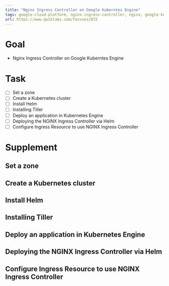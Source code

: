 ```yaml
---
title: "Nginx Ingress Controller on Google Kuberntes Engine"
tags: google-cloud-platform, nginx-ingress-controller, nginx, google-kubernetes-engine, kubernetes
url: https://www.qwiklabs.com/focuses/872
---
```


# Goal
- Nginx Ingress Controller on Google Kuberntes Engine

# Task
- [ ] Set a zone
- [ ] Create a Kubernetes cluster
- [ ] Install Helm
- [ ] Installing Tiller
- [ ] Deploy an application in Kubernetes Engine
- [ ] Deploying the NGINX Ingress Controller via Helm
- [ ] Configure Ingress Resource to use NGINX Ingress Controller

# Supplement
## Set a zone
## Create a Kubernetes cluster
## Install Helm
## Installing Tiller
## Deploy an application in Kubernetes Engine
## Deploying the NGINX Ingress Controller via Helm
## Configure Ingress Resource to use NGINX Ingress Controller

